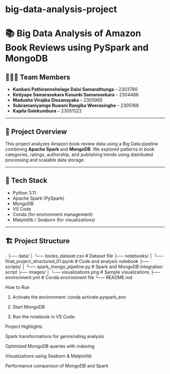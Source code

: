 # big-data-analysis-project
# 📚 Big Data Analysis of Amazon Book Reviews using PySpark and MongoDB

## 🧑‍🤝‍🧑 Team Members

- **Kankani Pathirannehelage Dalsi Samarathunga** – 2303780  
- **Ketiyape Samarasekara Kasunki Samarasekara** – 2304486  
- **Madusha Virajika Dissanayaka** – 2305965  
- **Subramaniyamge Ruwani Rangika Weerasinghe** – 2305168  
- **Kapila Galekumbura** – 23051522  

---

## 📌 Project Overview

This project analyzes Amazon book review data using a Big Data pipeline combining **Apache Spark** and **MongoDB**. We explored patterns in book categories, ratings, authorship, and publishing trends using distributed processing and scalable data storage.

---

## 🧰 Tech Stack

- Python 3.11  
- Apache Spark (PySpark)  
- MongoDB  
- VS Code  
- Conda (for environment management)  
- Matplotlib / Seaborn (for visualizations)  

---

## 🏗️ Project Structure

.
├── data/
│   └── books_dataset.csv             # Dataset file
├── notebooks/
│   └── final_project_structured_01.ipynb  # Code and analysis notebook
├── scripts/
│   └── spark_mongo_pipeline.py       # Spark and MongoDB integration script
├── images/
│   └── visualizations.png            # Sample visualizations
├── environment.yml                   # Conda environment file
└── README.md

How to Run

1. Activate the environment:
conda activate pyspark_env

2. Start MongoDB

3. Run the notebook in VS Code:

Project Highlights

Spark transformations for genre/rating analysis

Optimized MongoDB queries with indexing

Visualizations using Seaborn & Matplotlib

Performance comparison of MongoDB and Spark

